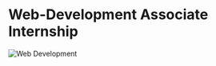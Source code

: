 # Web-Development Associate Internship
![Web Development ](https://user-images.githubusercontent.com/72095437/182019467-fc4f442f-aaca-4621-93b1-beeb9391b5f8.png)
